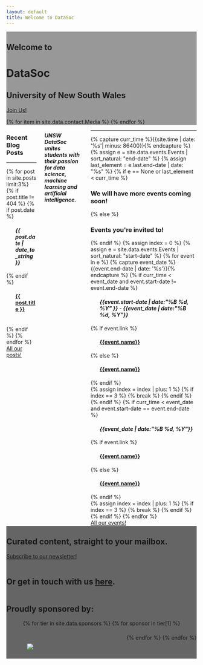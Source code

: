 ```yaml
---
layout: default
title: Welcome to DataSoc
---
```

<!-- Global site tag (gtag.js) - Google Analytics -->
<script async src="https://www.googletagmanager.com/gtag/js?id=G-BJ4JGEM1JH"></script>
<script>
    window.dataLayer = window.dataLayer || [];
    function gtag(){dataLayer.push(arguments);}
    gtag('js', new Date());

    gtag('config', 'G-BJ4JGEM1JH');
</script>

<style>
.level {
    flex-flow: row wrap;
    justify-content: flex-start;
}

#contact-container {
    flex: 1 1 auto;
}

#sponsors-container {
    flex: 1 1 auto;

}

.sponsor-figure-container {
    display: flex;
    flex-flow: row wrap;
    justify-content: space-around;
}

.sponsor-figure {
    /* width: 90%; */
    flex: 1 1 30%;
    padding: 10px 15px;

    display: flex;
    flex-direction: column;
    justify-content: center;
}


</style>

<div class="pageloader"></div>
<div class="infraloader is-active"></div>        
<!-- Hero and Navbar -->
<div class="hero is-bold is-large" style="background-image: url('/assets/images/events/cover1.jpg'); background-position: center center; background-attachment: fixed; background-size: cover;">
    <div class="hero-body" style=" background:rgba(0,0,0,0.4);">
        <div class="container">
            <div class="columns is-vcentered">
                <div class="column is-offset-0 is-hero-title ">
                    <h2 class="subtitle is-4 has-text-light">Welcome to</h2>
                    <h1 class="title is-1 is-bigger has-text-light">DataSoc</h1> 
                    <h2 class="subtitle is-4 has-text-light">University of New South Wales</h2>
                    <p class="">
                        <a href="https://forms.gle/hLDY7bAGa1H4CV348" class="button button-cta is-bold btn-align secondary-btn raised" target="blank">Join Us!</a>
                    </p>
                    <div class="social-links pt-5">
                        {% for item in site.data.contact.Media %}
                        <a href="{{ item.link }}" target="_blank"><span class="icon has-text-light "><i class="{{ item.img_class }}"></i></span></a>
                        {% endfor %}
                    </div>
                </div>
            </div>
        </div>
    </div>
</div>
<div class="hero is-medium">
    <div class="hero-body">
        <div class="columns is-vcentered">
            <div class="column is-4">
                <div class='box has-text-centered'>
                    <h3 class='title is-2'>Recent Blog Posts</h3>
                    <hr>
                    {% for post in site.posts limit:3%}
                    {% if post.title != 404 %}
                        {% if post.date %}<ol><h4 class='has-text-black'><b> <i>{{ post.date | date_to_string }}</i></b></h4></ol>{% endif %}
                        <ol><h4 class='subtitle is-4 has-text-black'><a href="{{ post.url }}">{{ post.title }}</a></h4></ol>
                        <br>
                    {% endif %}
                    {% endfor %}
                    <a href="blog/" class="button button-cta is-bold btn-align secondary-btn raised">All our posts!</a>
                </div>
            </div>
            <div class="column is-4 has-text-centered">
                <div class="columns">
                    <div class="column is-10 is-offset-1">
                        <h4 class="subtitle is-3 has-text-black"><i>UNSW DataSoc<br>unites students with their passion for data science, machine learning and artificial intelligence.</i></h4>
                    </div>
                </div>
            </div>
            <div class="column is-4">
                <div class='box has-text-centered'>
                    <hr style="border-radius: 5px;">
                        {% capture curr_time %}{{site.time | date: '%s'| minus: 86400}}{% endcapture %}
                        {% assign e = site.data.events.Events | sort_natural: "end-date" %}
                        {% assign last_element = e.last.end-date | date: "%s" %}
                        {% if e == None or last_element < curr_time %}
                            <h3 class="title is-1 "> We will have more events coming soon! </h3>
                        {% else %}
                            <h3 class='title is-2'>Events you're invited to!</h3>
                        {% endif %}
                        {% assign index = 0 %}
                        {% assign e = site.data.events.Events | sort_natural: "start-date" %}
                        {% for event in e %}
                            {% capture event_date %}{{event.end-date | date: '%s'}}{% endcapture %}
                            {% if curr_time < event_date and event.start-date != event.end-date %}
                                <ol><h4 class='has-text-black'><b><i>{{event.start-date | date:"%B %d, %Y" }} - {{event_date | date:"%B %d, %Y"}}</i></b></h4></ol>
                                {% if event.link %}
                                    <ol><h4 class='subtitle is-4 has-text-black'><a href="{{event.link}}" title="Sign up here!">{{event.name}}</a></h4></ol>
                                {% else %}
                                    <ol><h4 class='subtitle is-4 has-text-black'><a href="events/" title="Details coming soon!">{{event.name}}</a></h4></ol>
                                {% endif %}
                                <br>
                                {% assign index = index | plus: 1 %}
                                {% if index == 3 %}
                                    {% break %}
                                {% endif %}
                            {% endif %}
                            {% if curr_time < event_date and event.start-date == event.end-date %}
                                <ol><h4 class='has-text-black'><b><i>{{event_date | date:"%B %d, %Y"}}</i></b></h4></ol>
                                {% if event.link %}
                                    <ol><h4 class='subtitle is-4 has-text-black'><a href="{{event.link}}" title="Sign up here!">{{event.name}}</a></h4></ol>
                                {% else %}
                                    <ol><h4 class='subtitle is-4 has-text-black'><a href="events/" title="Details coming soon!">{{event.name}}</a></h4></ol>
                                {% endif %}
                                <br>
                                {% assign index = index | plus: 1 %}
                                {% if index == 3 %}
                                    {% break %}
                                {% endif %}
                            {% endif %}
                        {% endfor %}
                        <br>
                    <a href="events/" class="button button-cta is-bold btn-align secondary-btn raised">All our events!</a>
                </div>
            </div>
        </div>
    </div>
</div>
<div class="hero is-bold is-medium" style="background-image: url('/assets/images/events/2020/ibm.jpg'); background-position: center bottom; background-attachment: fixed; background-size: cover;">
    <div class="hero-body" style="background:rgba(0,0,0,0.6);">
        <div class="container">
            <div class="level">
                <div class="column is-6 is-hero-title" id="contact-container">
                    <h2 class="subtitle is-4 has-text-white">Curated content, straight to your mailbox.</h2>
                    <a href="https://unswdata.us19.list-manage.com/subscribe/post?u=8dc568d0db37b26ed75ba4d94&amp;id=01f8128da2" class="button button-cta is-bold btn-align secondary-btn raised" target="blank">Subscribe to our newsletter!</a>
                    <br><br>
                    <h2 class="subtitle is-4 has-text-white">Or get in touch with us <a href="/contact/">here</a>.</h2>
                </div>
                <div class="column is-4" id="sponsors-container">
                    <h2 class="subtitle is-4 has-text-white">Proudly sponsored by:</h2>
                    <div class="columns is-gapless sponsor-figure-container">
                        {% for tier in site.data.sponsors %}
                            {% for sponsor in tier[1] %}
                                <div class="column sponsor-figure">
                                    <figure class="image is-256x256">
                                        <a target="blank" href="{{ sponsor.link }}"><img src="{{ sponsor.icon }}"></a>
                                    </figure>
                                </div>
                            {% endfor %}
                        {% endfor %}
                    </div>
                </div>
            </div>
        </div>
    </div>
</div>